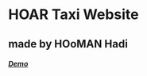 # HOAR Taxi Website

## made by HOoMAN Hadi

##### [Demo](https://hooman-hadi.github.io/HOAR-Taxi/)

